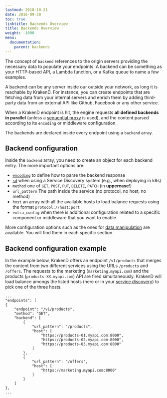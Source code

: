 ```yaml
---
lastmod: 2018-10-21
date: 2016-09-30
toc: true
linktitle: Backends Overview
title: Backends Overview
weight: -1000
menu:
  documentation:
    parent: backends
---
```


The concept of `backend` references to the origin servers providing the necessary data to populate your endpoints. A backend can be something as your HTTP-based API, a Lambda function, or a Kafka queue to name a few examples.

A backend can be any server inside our outside your network, as long it is reachable by KrakenD. For instance, you can create endpoints that are fetching data from your internal servers and enrich them by adding third-party data from an external API like Github, Facebook or any other service.

When a KrakenD endpoint is hit, the engine requests **all defined backends in parallel** (unless a [sequential proxy](/docs/endpoints/sequential-proxy) is used), and the content parsed according to its `encoding` or middleware configuration.

The backends are declared inside every endpoint using a `backend` array. 

## Backend configuration
Inside the `backend` array, you need to create an object for each backend entry. The more important options are:

- [`encoding`](/docs/backends/supported-encodings/) to define how to parse the backend response
- [`sd`](/docs/service-discovery/overview/) when using a Service Discovery system (e.g., when deploying in k8s)
- `method` one of `GET`, `POST`, `PUT`, `DELETE`, `PATCH` (in **uppercase**!)
- `url_pattern` The path inside the service (no protocol, no host, no method)
- `host` an array with all the available hosts to load balance requests using the format `protocol://host:port`
- `extra_config` when there is additional configuration related to a specific component or middleware that you want to enable

More configuration options such as the ones for [data manipulation](/docs/backends/data-manipulation/) are available. You will find them in each specific section. 

## Backend configuration example
In the example below, KrakenD offers an endpoint `/v1/products` that merges the content from two different services using the URLs `/products` and `/offers`. The requests to the marketing (`marketing.myapi.com`) and the products (`products-XX.myapi.com`) API are fired simultaneously. KrakenD will load balance amongs the listed hosts (here or in your [service discovery](/docs/service-discovery/overview/)) to pick one of the three hosts.

```
...
"endpoints": [
{
	"endpoint": "/v1/products",
	"method": "GET",
	"backend": [
		{
			"url_pattern": "/products",
			"host": [
				"https://products-01.myapi.com:8000",
				"https://products-02.myapi.com:8000",
				"https://products-03.myapi.com:8000"
			]
		},
		{
			"url_pattern": "/offers",
			"host": [
				"https://marketing.myapi.com:8000"
			]
		}
	]
},
...
```
